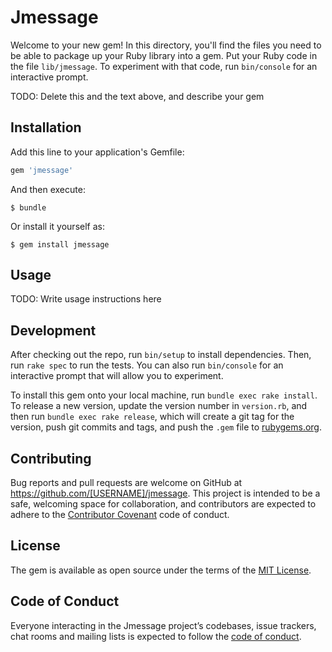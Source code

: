 # Jmessage

Welcome to your new gem! In this directory, you'll find the files you need to be able to package up your Ruby library into a gem. Put your Ruby code in the file `lib/jmessage`. To experiment with that code, run `bin/console` for an interactive prompt.

TODO: Delete this and the text above, and describe your gem

## Installation

Add this line to your application's Gemfile:

```ruby
gem 'jmessage'
```

And then execute:

    $ bundle

Or install it yourself as:

    $ gem install jmessage

## Usage

TODO: Write usage instructions here

## Development

After checking out the repo, run `bin/setup` to install dependencies. Then, run `rake spec` to run the tests. You can also run `bin/console` for an interactive prompt that will allow you to experiment.

To install this gem onto your local machine, run `bundle exec rake install`. To release a new version, update the version number in `version.rb`, and then run `bundle exec rake release`, which will create a git tag for the version, push git commits and tags, and push the `.gem` file to [rubygems.org](https://rubygems.org).

## Contributing

Bug reports and pull requests are welcome on GitHub at https://github.com/[USERNAME]/jmessage. This project is intended to be a safe, welcoming space for collaboration, and contributors are expected to adhere to the [Contributor Covenant](http://contributor-covenant.org) code of conduct.

## License

The gem is available as open source under the terms of the [MIT License](https://opensource.org/licenses/MIT).

## Code of Conduct

Everyone interacting in the Jmessage project’s codebases, issue trackers, chat rooms and mailing lists is expected to follow the [code of conduct](https://github.com/[USERNAME]/jmessage/blob/master/CODE_OF_CONDUCT.md).
